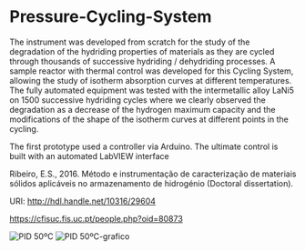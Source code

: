 # Pressure-Cycling-System
The instrument was developed from scratch for the study of the degradation of the hydriding properties of materials as they are cycled through thousands of successive hydriding / dehydriding processes. A sample reactor with thermal control was developed for this Cycling System, allowing the study of isotherm absorption curves at different temperatures. The fully automated equipment was tested with the intermetallic alloy LaNi5 on 1500 successive hydriding cycles where we clearly observed the degradation as a decrease of the hydrogen maximum capacity and the modifications of the shape of the isotherm curves at different points in the cycling.

The first prototype used a controller via Arduino.
The ultimate control is built with an automated LabVIEW interface

Ribeiro, E.S., 2016. Método e instrumentação de caracterização de materiais sólidos aplicáveis no armazenamento de hidrogénio (Doctoral dissertation).

URI: http://hdl.handle.net/10316/29604

https://cfisuc.fis.uc.pt/people.php?oid=80873

![PID 50ºC](https://user-images.githubusercontent.com/21969268/193791484-2cd07840-b4a0-45ad-a473-9c1aa37e0a7e.JPG)
![PID 50ºC-grafico](https://user-images.githubusercontent.com/21969268/193791517-fabb9fdd-be13-4207-8ba8-c8b649100052.JPG)
